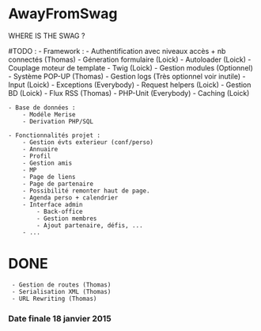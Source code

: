 AwayFromSwag
============

WHERE IS THE SWAG ?

#TODO :
    - Framework :
        - Authentification avec niveaux accès + nb connectés (Thomas) 
        - Géneration formulaire (Loick)
        - Autoloader (Loick)
        - Couplage moteur de template - Twig (Loick)
        - Gestion modules (Optionnel)
        - Système POP-UP (Thomas)
        - Gestion logs (Très optionnel voir inutile)
        - Input (Loick)
        - Exceptions (Everybody)
        - Request helpers (Loick)
        - Gestion BD (Loick)
        - Flux RSS (Thomas)
        - PHP-Unit (Everybody) 
        - Caching (Loick)


    - Base de données :
        - Modéle Merise
        - Derivation PHP/SQL

    - Fonctionnalités projet :
        - Gestion évts exterieur (conf/perso)
        - Annuaire
        - Profil
        - Gestion amis
        - MP
        - Page de liens
        - Page de partenaire
        - Possibilité remonter haut de page.
        - Agenda perso + calendrier
        - Interface admin
            - Back-office
            - Gestion membres
            - Ajout partenaire, défis, ...
        - ...
      
# DONE
     - Gestion de routes (Thomas)
     - Serialisation XML (Thomas)
     - URL Rewriting (Thomas)
      
### Date finale 18 janvier 2015 ###
